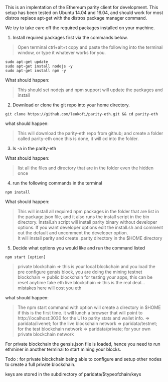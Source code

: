 This is an implentation of the Ethereum parity client for development.
This setup has been tested on Ubuntu 14.04 and 16.04, and should work for most distros replace apt-get with the distros package manager command.

We try to take care off the required packages installed on your machine.

1. Install required packages first via the commands below.
> Open terminal ctrl+alt+t copy and paste the following into the terminal window, or type it whatever works for you.

```
sudo apt-get update
sudo apt-get install nodejs -y
sudo apt-get install npm -y
```
What should happen:
> This should set nodejs and npm support
> will update the packages and install

2. Download or clone the git repo into your home directory.

```
git clone https://github.com/leokofi/parity-eth.git && cd parity-eth
```
what should happen:
> This will download the parity-eth repo from github; and create a folder called parity-eth
> once this is done, it will cd into the folder.

3. ls -a in the parity-eth

What should happen:
> list all the files and directory that are in the folder even the hidden once

4. run the following commands in the terminal

```
npm install
```

What should happen:
> This will install all required npm packages in the folder that are list in the package.json file, and it also runs the install script in the bin directory.
> Install.sh script will install parity binary without developer options. If you want developer options edit the install.sh and comment out the default and uncomment the developer option.  
> It will install parity and create .parity directory in the $HOME directory

5. Decide what options you would like and run the command listed

```
npm start [option]
``` 
> private blockchain => this is your local blockchain and you load the pre configure gensis block, you are doing the mining
> testnet blockchain => public blockchain for testing your apps, this can be reset anytime fake eth
> live blockchain => this is the real deal... mistakes here will cost you eth

what should happen:
> The npm start command with option will create a directory in $HOME if this is the first time.
> it will lunch a browser that will point to http://localhost:3030 for the UI to parity stats and wallet info.
    => paridata/livenet; for the live blockchain network
    => paridata/testnet; for the test blockchain network
    => paridata/private; for your own private blockchain network

For private blockchain the gensis.json file is loaded, hence you need to run ethminer in another terminal to start mining your blocks.

Todo : for private blockchain being able to configure and setup other nodes to create a full private blockchain.


keys are stored in the subdirectory of paridata/$typeofchain/keys